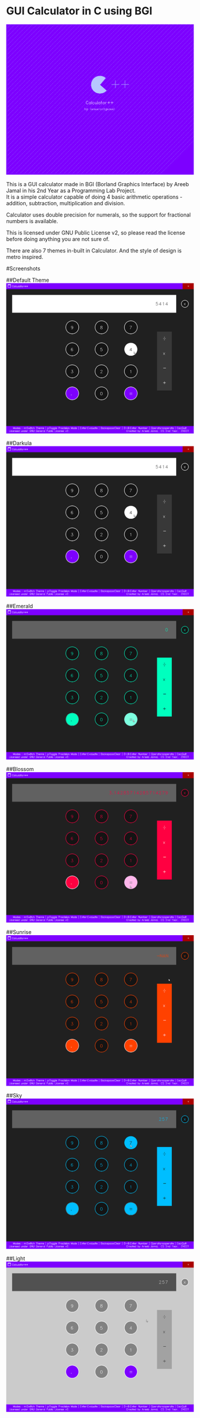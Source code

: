 GUI Calculator in C using BGI
=====

![GUI Splash](https://raw.githubusercontent.com/iamareebjamal/gui_calculator/master/Screenshots/0-splash.png)

This is a GUI calculator made in BGI (Borland Graphics Interface) by Areeb Jamal in his 2nd Year as a Programming Lab Project.  
It is a simple calculator capable of doing 4 basic arithmetic operations - addition, subtraction, multiplication and division.  

Calculator uses double precision for numerals, so the support for fractional numbers is available.  

This is licensed under GNU Public License v2, so please read the license before doing anything you are not sure of.

There are also 7 themes in-built in Calculator. And the style of design is metro inspired.

#Screenshots

##Default Theme
![Default](https://raw.githubusercontent.com/iamareebjamal/gui_calculator/master/Screenshots/1-default.png)

##Darkula
![Darkula](https://raw.githubusercontent.com/iamareebjamal/gui_calculator/master/Screenshots/1-default.png)

##Emerald
![Emerald](https://raw.githubusercontent.com/iamareebjamal/gui_calculator/master/Screenshots/3-emerald.png)

##Blossom
![Blossom](https://raw.githubusercontent.com/iamareebjamal/gui_calculator/master/Screenshots/4-blossom.png)

##Sunrise
![Sunrise](https://raw.githubusercontent.com/iamareebjamal/gui_calculator/master/Screenshots/5-sunrise.png)

##Sky
![Sky](https://raw.githubusercontent.com/iamareebjamal/gui_calculator/master/Screenshots/6-sky.png)

##Light
![Light](https://raw.githubusercontent.com/iamareebjamal/gui_calculator/master/Screenshots/7-light.png)